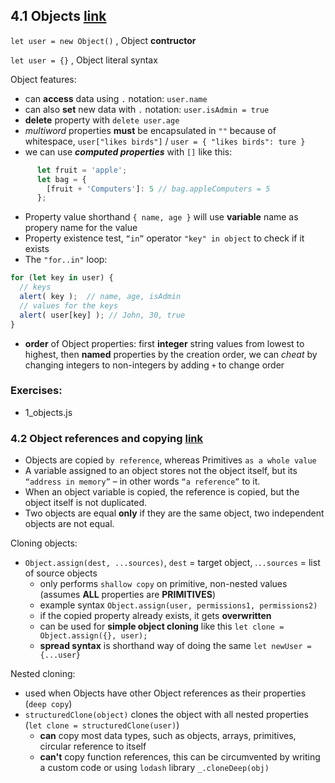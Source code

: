 ## 4.1 Objects [link](https://javascript.info/object)
`let user = new Object()` , Object **contructor**

`let user = {}` , Object literal syntax

Object features:
- can **access** data using `.` notation: `user.name`
- can also **set** new data with `.` notation: `user.isAdmin = true`
- **delete** property with `delete user.age`
- *multiword* properties **must** be encapsulated in `""` because of whitespace, `user["likes birds"]` / `user = { "likes birds": ture }`
- we can use ***computed properties*** with `[]` like this:
```javascript
      let fruit = 'apple';
      let bag = {
        [fruit + 'Computers']: 5 // bag.appleComputers = 5
      };
```
- Property value shorthand `{ name, age }` will use **variable** name as propery name for the value
- Property existence test, `“in”` operator `"key" in object` to check if it exists
- The `"for..in"` loop:
```javascript
for (let key in user) {
  // keys
  alert( key );  // name, age, isAdmin
  // values for the keys
  alert( user[key] ); // John, 30, true
}
```
- **order** of Object properties: first **integer** string values from lowest to highest, then **named** properties by the creation order, we can *cheat* by changing integers to non-integers by adding `+` to change order


### Exercises:
- 1_objects.js


### 4.2 Object references and copying [link](https://javascript.info/object-copy)
- Objects are copied `by reference`, whereas Primitives `as a whole value`
- A variable assigned to an object stores not the object itself, but its `“address in memory”` – in other words `“a reference”` to it.
- When an object variable is copied, the reference is copied, but the object itself is not duplicated.
- Two objects are equal **only** if they are the same object, two independent objects are not equal.

Cloning objects:
- `Object.assign(dest, ...sources)`, `dest` = target object, .`..sources` = list of source objects
  - only performs `shallow copy` on primitive, non-nested values (assumes **ALL** properties are **PRIMITIVES**)
  - example syntax `Object.assign(user, permissions1, permissions2)`
  - if the copied property already exists, it gets **overwritten**
  - can be used for **simple object cloning** like this `let clone = Object.assign({}, user);`
  - **spread syntax** is shorthand way of doing the same `let newUser = {...user}`

Nested cloning:
  - used when Objects have other Object references as their properties (`deep copy`)
  - `structuredClone(object)` clones the object with all nested properties (`let clone = structuredClone(user)`)
    - **can** copy most data types, such as objects, arrays, primitives, circular reference to itself
    - **can't** copy function references, this can be circumvented by writing a custom code or using `lodash` library `_.cloneDeep(obj)`